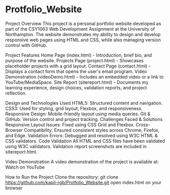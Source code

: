 # Protfolio_Website


Project Overview
This project is a personal portfolio website developed as part of the CSY1063 Web Development Assignment at the University of Northampton. The website demonstrates my ability to design and develop responsive web pages using HTML and CSS, while also managing version control with GitHub.

Project Features
Home Page (index.html) - Introduction, brief bio, and purpose of the website.
Projects Page (project.html) - Showcases placeholder projects with a grid layout.
Contact Page (contact.html) - Displays a contact form that opens the user's email program.
Video Demonstration (videoDemo.html) - Includes an embedded video or a link to YouTube/MediaSpace.
Site Report (sitereport.html) - Documents my learning experience, design choices, validation reports, and project reflection.

Design and Technologies Used
HTML5: Structured content and navigation.
CSS3: Used for styling, grid layout, Flexbox, and responsiveness.
Responsive Design: Mobile-friendly layout using media queries.
Git & GitHub: Version control and project tracking.
Challenges Faced & Solutions
Responsive Layout Issues: Fixed using CSS Grid and Flexbox.
Cross-Browser Compatibility: Ensured consistent styles across Chrome, Firefox, and Edge.
Validation Errors: Debugged and resolved using W3C HTML & CSS validators.
Code Validation
All HTML and CSS files have been validated using W3C validators. Validation report screenshots are included in sitereport.html.

Video Demonstration
A video demonstration of the project is available at:
Watch on YouTube

How to Run the Project
Clone the repository:
git clone https://github.com/kapil-rgb/Protfolio_Website.git
open index.html on your browser

